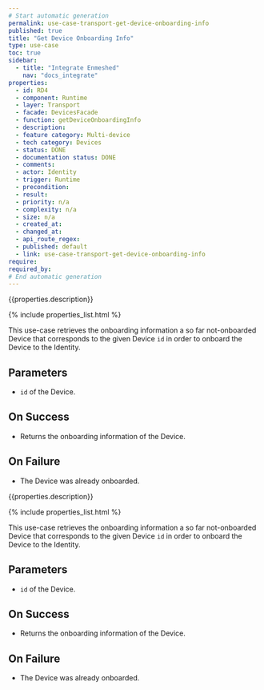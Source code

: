 ```yaml
---
# Start automatic generation
permalink: use-case-transport-get-device-onboarding-info
published: true
title: "Get Device Onboarding Info"
type: use-case
toc: true
sidebar:
  - title: "Integrate Enmeshed"
    nav: "docs_integrate"
properties:
  - id: RD4
  - component: Runtime
  - layer: Transport
  - facade: DevicesFacade
  - function: getDeviceOnboardingInfo
  - description:
  - feature category: Multi-device
  - tech category: Devices
  - status: DONE
  - documentation status: DONE
  - comments:
  - actor: Identity
  - trigger: Runtime
  - precondition:
  - result:
  - priority: n/a
  - complexity: n/a
  - size: n/a
  - created_at:
  - changed_at:
  - api_route_regex:
  - published: default
  - link: use-case-transport-get-device-onboarding-info
require:
required_by:
# End automatic generation
---
```


{{properties.description}}

{% include properties_list.html %}

This use-case retrieves the onboarding information a so far not-onboarded Device that corresponds to the given Device `id` in order to onboard the Device to the Identity.

## Parameters

- `id` of the Device.

## On Success

- Returns the onboarding information of the Device.

## On Failure

- The Device was already onboarded.

{{properties.description}}

{% include properties_list.html %}

This use-case retrieves the onboarding information a so far not-onboarded Device that corresponds to the given Device `id` in order to onboard the Device to the Identity.

## Parameters

- `id` of the Device.

## On Success

- Returns the onboarding information of the Device.

## On Failure

- The Device was already onboarded.
